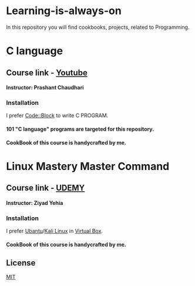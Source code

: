 # Learning-is-always-on
In this repository you will find cookbooks, projects, related to Programming.

# C language
## Course link - [Youtube](https://youtu.be/vl794HKeXug)
#### Instructor: Prashant Chaudhari 
### Installation 
I prefer [Code::Block](http://www.codeblocks.org/) to write C PROGRAM.
#### 101 "C language" programs are targeted for this repository.
#### CookBook of this course is handycrafted by me.

# Linux Mastery Master Command
## Course link - [UDEMY](https://www.udemy.com/share/101WwqBUUecFZbRHo=/)
#### Instructor: Ziyad Yehia
### Installation
I prefer [Ubantu](https://ubuntu.com/download/desktop)/[Kali Linux](https://www.kali.org/downloads/) in [Virtual Box](https://www.virtualbox.org/wiki/Downloads).
#### CookBook of this course is handycrafted by me.

## License
[MIT](https://choosealicense.com/licenses/mit/)
